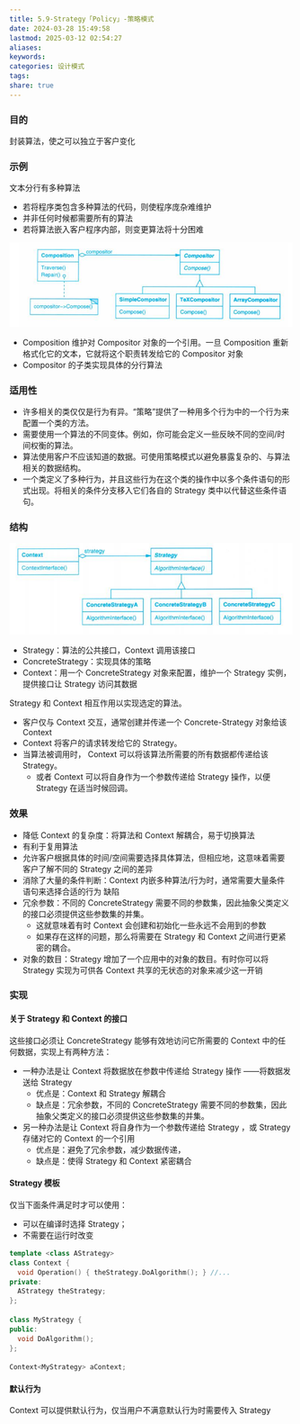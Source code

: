 ```yaml
---
title: 5.9-Strategy「Policy」-策略模式
date: 2024-03-28 15:49:58
lastmod: 2025-03-12 02:54:27
aliases: 
keywords: 
categories: 设计模式
tags: 
share: true
---
```





### 目的

封装算法，使之可以独立于客户变化

### 示例

文本分行有多种算法
- 若将程序类包含多种算法的代码，则使程序庞杂难维护
- 并非任何时候都需要所有的算法
- 若将算法嵌入客户程序内部，则变更算法将十分困难

![](./assets/5.9-Strategy%E3%80%8CPolicy%E3%80%8D-%E7%AD%96%E7%95%A5%E6%A8%A1%E5%BC%8F/image-2023-10-18_20-27-56-390.png)
- Composition 维护对 Compositor 对象的一个引用。一旦 Composition 重新格式化它的文本，它就将这个职责转发给它的 Compositor 对象
- Compositor 的子类实现具体的分行算法

### 适用性

- 许多相关的类仅仅是行为有异。“策略”提供了一种用多个行为中的一个行为来配置一个类的方法。
- 需要使用一个算法的不同变体。例如，你可能会定义一些反映不同的空间/时间权衡的算法。
- 算法使用客户不应该知道的数据。可使用策略模式以避免暴露复杂的、与算法相关的数据结构。
- 一个类定义了多种行为，并且这些行为在这个类的操作中以多个条件语句的形式出现。将相关的条件分支移入它们各自的 Strategy 类中以代替这些条件语句。


### 结构

![](./assets/5.9-Strategy%E3%80%8CPolicy%E3%80%8D-%E7%AD%96%E7%95%A5%E6%A8%A1%E5%BC%8F/image-2023-10-19_16-10-40-788.png)
- Strategy：算法的公共接口，Context 调用该接口
- ConcreteStrategy：实现具体的策略
- Context：用一个 ConcreteStrategy 对象来配置，维护一个 Strategy 实例，提供接口让 Strategy 访问其数据

Strategy 和 Context 相互作用以实现选定的算法。
- 客户仅与 Context 交互，通常创建并传递一个 Concrete-Strategy 对象给该 Context
- Context 将客户的请求转发给它的 Strategy。
- 当算法被调用时， Context 可以将该算法所需要的所有数据都传递给该 Strategy。
	- 或者 Context 可以将自身作为一个参数传递给 Strategy 操作，以便 Strategy 在适当时候回调。

### 效果

- 降低 Context 的复杂度：将算法和 Context 解耦合，易于切换算法
- 有利于复用算法
- 允许客户根据具体的时间/空间需要选择具体算法，但相应地，这意味着需要客户了解不同的 Strategy 之间的差异
- 消除了大量的条件判断：Context 内嵌多种算法/行为时，通常需要大量条件语句来选择合适的行为
缺陷
- 冗余参数：不同的 ConcreteStrategy 需要不同的参数集，因此抽象父类定义的接口必须提供这些参数集的并集。
	- 这就意味着有时 Context 会创建和初始化一些永远不会用到的参数
	- 如果存在这样的问题，那么将需要在 Strategy 和 Context 之间进行更紧密的耦合。
- 对象的数目：Strategy 增加了一个应用中的对象的数目。有时你可以将 Strategy 实现为可供各 Context 共享的无状态的对象来减少这一开销


### 实现

#### 关于 Strategy 和 Context 的接口

这些接口必须让 ConcreteStrategy 能够有效地访问它所需要的 Context 中的任何数据，实现上有两种方法：
- 一种办法是让 Context 将数据放在参数中传递给 Strategy 操作 ——将数据发送给 Strategy
	- 优点是：Context 和 Strategy 解耦合
	- 缺点是：冗余参数，不同的 ConcreteStrategy 需要不同的参数集，因此抽象父类定义的接口必须提供这些参数集的并集。
- 另一种办法是让 Context 将自身作为一个参数传递给 Strategy ，或 Strategy 存储对它的 Context 的一个引用
	- 优点是：避免了冗余参数，减少数据传递，
	- 缺点是：使得 Strategy 和 Context 紧密耦合

#### Strategy 模板

仅当下面条件满足时才可以使用：
- 可以在编译时选择 Strategy；
- 不需要在运行时改变
```c++
template <class AStrategy>
class Context {
  void Operation() { theStrategy.DoAlgorithm(); } //...
private:
  AStrategy theStrategy;
};

class MyStrategy {
public:
  void DoAlgorithm();
};

Context<MyStrategy> aContext;
```


#### 默认行为

Context 可以提供默认行为，仅当用户不满意默认行为时需要传入 Strategy